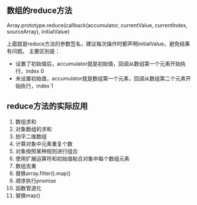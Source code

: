 ## 数组的reduce方法
Array.prototype.reduce(callback(accumulator, currentValue, currentIndex, sourceArray), initialValue)

上面就是reduce方法的参数签名，建议每次操作时都声明initialValue，避免结果有问题。
主要区别是：
- 设置了初始值后，accumulator就是初始值，回调从数组第一个元素开始执行，index 0
- 未设置初始值，accumulator就是数组第一个元素，回调从数组第二个元素开始执行，index 1

## reduce方法的实际应用
1. 数组求和
2. 对象数组的求和
3. 拍平二维数组
4. 计算对象中元素重复个数
5. 对象按照某种规则进行组合
6. 使用扩展运算符和初始值粘合对象中每个数组元素
7. 数组去重
8. 替换array.filter().map()
9. 顺序执行promise
10. 函数管道化
11. 替换map()